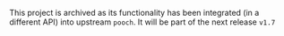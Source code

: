 This project is archived as its functionality has been integrated
(in a different API) into upstream `pooch`. It will be part of the
next release `v1.7`
